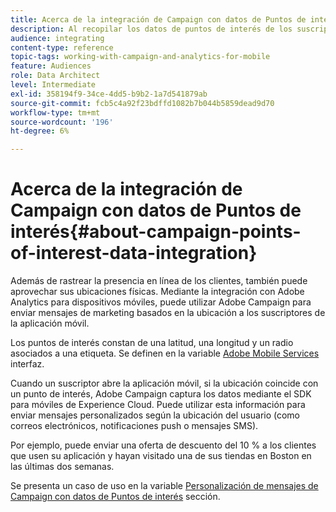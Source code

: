 ```yaml
---
title: Acerca de la integración de Campaign con datos de Puntos de interés
description: Al recopilar los datos de puntos de interés de los suscriptores de la aplicación móvil, envíe mensajes de marketing basados en la ubicación a sus suscriptores a través de la integración en Adobe Campaign.
audience: integrating
content-type: reference
topic-tags: working-with-campaign-and-analytics-for-mobile
feature: Audiences
role: Data Architect
level: Intermediate
exl-id: 358194f9-34ce-4dd5-b9b2-1a7d541879ab
source-git-commit: fcb5c4a92f23bdffd1082b7b044b5859dead9d70
workflow-type: tm+mt
source-wordcount: '196'
ht-degree: 6%

---
```


# Acerca de la integración de Campaign con datos de Puntos de interés{#about-campaign-points-of-interest-data-integration}

Además de rastrear la presencia en línea de los clientes, también puede aprovechar sus ubicaciones físicas. Mediante la integración con Adobe Analytics para dispositivos móviles, puede utilizar Adobe Campaign para enviar mensajes de marketing basados en la ubicación a los suscriptores de la aplicación móvil.

Los puntos de interés constan de una latitud, una longitud y un radio asociados a una etiqueta. Se definen en la variable [Adobe Mobile Services](https://experienceleague.adobe.com/docs/mobile-services/using/home.html) interfaz.

Cuando un suscriptor abre la aplicación móvil, si la ubicación coincide con un punto de interés, Adobe Campaign captura los datos mediante el SDK para móviles de Experience Cloud. Puede utilizar esta información para enviar mensajes personalizados según la ubicación del usuario (como correos electrónicos, notificaciones push o mensajes SMS).

Por ejemplo, puede enviar una oferta de descuento del 10 % a los clientes que usen su aplicación y hayan visitado una de sus tiendas en Boston en las últimas dos semanas.

Se presenta un caso de uso en la variable [Personalización de mensajes de Campaign con datos de Puntos de interés](../../integrating/using/personalizing-campaign-messages-with-point-of-interest-data.md) sección.
